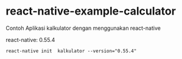 # react-native-example-calculator
Contoh Aplikasi kalkulator dengan menggunakan react-native 

react-native: 0.55.4

```
react-native init  kalkulator --version="0.55.4"
```
